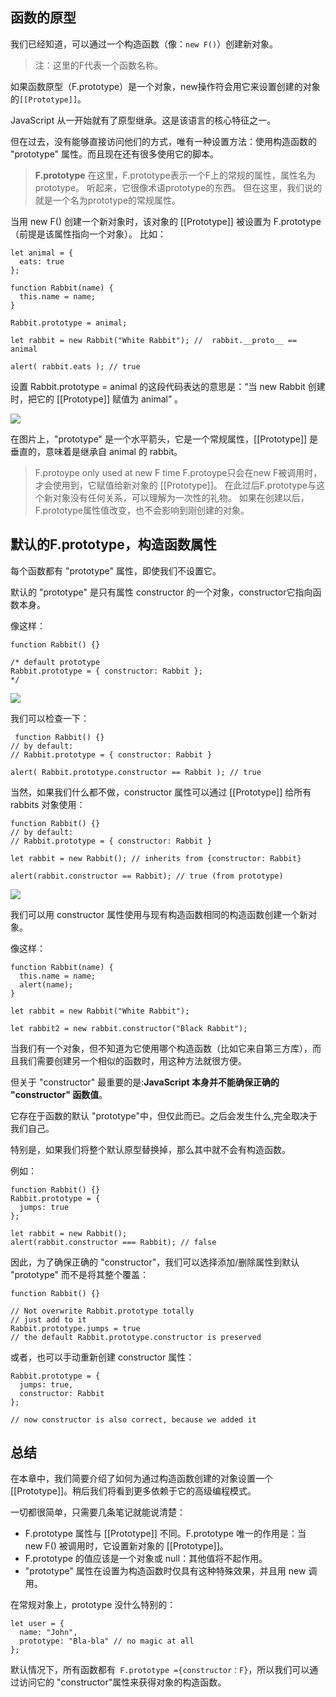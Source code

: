 ## 函数的原型

我们已经知道，可以通过一个构造函数（像：``new F()``）创建新对象。

>注：这里的F代表一个函数名称。

如果函数原型（F.prototype）是一个对象，new操作符会用它来设置创建的对象的``[[Prototype]]``。

JavaScript 从一开始就有了原型继承。这是该语言的核心特征之一。

但在过去，没有能够直接访问他们的方式，唯有一种设置方法：使用构造函数的 "prototype" 属性。而且现在还有很多使用它的脚本。

>**F.prototype** 
>在这里，F.prototype表示一个F上的常规的属性，属性名为prototype。
>听起来，它很像术语prototype的东西。
>但在这里，我们说的就是一个名为prototype的常规属性。

当用 new F() 创建一个新对象时，该对象的 [[Prototype]] 被设置为 F.prototype（前提是该属性指向一个对象）。
比如：
```
let animal = {
  eats: true
};

function Rabbit(name) {
  this.name = name;
}

Rabbit.prototype = animal;

let rabbit = new Rabbit("White Rabbit"); //  rabbit.__proto__ == animal

alert( rabbit.eats ); // true

```

设置 Rabbit.prototype = animal 的这段代码表达的意思是：“当 new Rabbit 创建时，把它的 [[Prototype]] 赋值为 animal” 。

![](https://zh.javascript.info/article/function-prototype/proto-constructor-animal-rabbit.png)

在图片上，"prototype" 是一个水平箭头，它是一个常规属性，[[Prototype]] 是垂直的，意味着是继承自 animal 的 rabbit。

>F.protoype only used at new F time
>F.protoype只会在new F被调用时，才会使用到，它赋值给新对象的 [[Prototype]]。
>在此过后F.prototype与这个新对象没有任何关系，可以理解为一次性的礼物。
>如果在创建以后，F.prototype属性值改变，也不会影响到刚创建的对象。

## 默认的F.prototype，构造函数属性

每个函数都有 "prototype" 属性，即使我们不设置它。

默认的 "prototype" 是只有属性 constructor 的一个对象，constructor它指向函数本身。


像这样：
```
function Rabbit() {}

/* default prototype
Rabbit.prototype = { constructor: Rabbit };
*/
```

![](https://javascript.info/article/function-prototype/function-prototype-constructor.png)

我们可以检查一下：
```
 function Rabbit() {}
// by default:
// Rabbit.prototype = { constructor: Rabbit }

alert( Rabbit.prototype.constructor == Rabbit ); // true
```

当然，如果我们什么都不做，constructor 属性可以通过 [[Prototype]] 给所有 rabbits 对象使用：

```
function Rabbit() {}
// by default:
// Rabbit.prototype = { constructor: Rabbit }

let rabbit = new Rabbit(); // inherits from {constructor: Rabbit}

alert(rabbit.constructor == Rabbit); // true (from prototype)
```

![](https://zh.javascript.info/article/function-prototype/rabbit-prototype-constructor.png)


我们可以用 constructor 属性使用与现有构造函数相同的构造函数创建一个新对象。

像这样：
```
function Rabbit(name) {
  this.name = name;
  alert(name);
}

let rabbit = new Rabbit("White Rabbit");

let rabbit2 = new rabbit.constructor("Black Rabbit");
```

当我们有一个对象，但不知道为它使用哪个构造函数（比如它来自第三方库），而且我们需要创建另一个相似的函数时，用这种方法就很方便。

但关于 "constructor" 最重要的是:**JavaScript 本身并不能确保正确的 "constructor" 函数值**。

它存在于函数的默认 "prototype"中，但仅此而已。之后会发生什么,完全取决于我们自己。

特别是，如果我们将整个默认原型替换掉，那么其中就不会有构造函数。

例如：
```
function Rabbit() {}
Rabbit.prototype = {
  jumps: true
};

let rabbit = new Rabbit();
alert(rabbit.constructor === Rabbit); // false
```

因此，为了确保正确的 "constructor"，我们可以选择添加/删除属性到默认 "prototype" 而不是将其整个覆盖：
```
function Rabbit() {}

// Not overwrite Rabbit.prototype totally
// just add to it
Rabbit.prototype.jumps = true
// the default Rabbit.prototype.constructor is preserved
```

或者，也可以手动重新创建 constructor 属性：
```
Rabbit.prototype = {
  jumps: true,
  constructor: Rabbit
};

// now constructor is also correct, because we added it
```

## 总结

在本章中，我们简要介绍了如何为通过构造函数创建的对象设置一个 [[Prototype]]。稍后我们将看到更多依赖于它的高级编程模式。

一切都很简单，只需要几条笔记就能说清楚：

* F.prototype 属性与 [[Prototype]] 不同。F.prototype 唯一的作用是：当 new F() 被调用时，它设置新对象的 [[Prototype]]。
* F.prototype 的值应该是一个对象或 null：其他值将不起作用。
* "prototype" 属性在设置为构造函数时仅具有这种特殊效果，并且用 new 调用。

在常规对象上，prototype 没什么特别的：
```
let user = {
  name: "John",
  prototype: "Bla-bla" // no magic at all
};
```
默认情况下，所有函数都有``` F.prototype ={constructor：F}```，所以我们可以通过访问它的 "constructor"属性来获得对象的构造函数。


